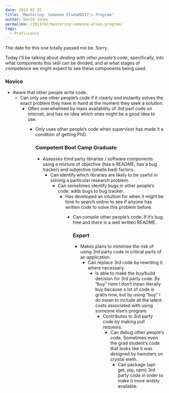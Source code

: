 ```yaml
---
date: 2013-02-25
title: 'Mastering: Someone Else&#8217;s Program'
author: David Jones
permalink: /2013/02/mastering-someone-elses-program/
tags:
  - Proficiency
---
```

The date for this one totally passed me be. Sorry.

Today I&#8217;ll be talking about *dealing with other people&#8217;s code*, specifically, into what components this skill can be divided, and at what stages of competence we might expect to see these components being used.

### Novice

*   Aware that other people write code. 
    *   Can only use other people&#8217;s code if it clearly and instantly solves the exact problem they have in hand at the moment they seek a solution. 
        *   Often overwhelmed by mass availability of 3rd part code on internet, and has no idea which ones might be a good idea to use. 
            *   Only uses other people&#8217;s code when supervisor has made it a condition of getting PhD.  
                ### Competent Boot Camp Graduate
                
                *   Assesses third party libraries / software components using a mixture of objective (has a README, has a bug tracker) and subjective (smells bad) factors. 
                    *   Can identify which libraries are likely to be useful in solving a particular research problem. 
                        *   Can sometimes identify bugs in other people&#8217;s code; adds bugs to bug tracker. 
                            *   Has developed an intuition for when it might be time to search online to see if anyone has written code to solve this problem before. 
                                *   Can compile other people&#8217;s code. If it&#8217;s bug free and there is a well written README.  
                                    ### Expert
                                    
                                    *   Makes plans to minimise the risk of using 3rd party code in critical parts of an application. 
                                        *   Can replace 3rd code by rewriting it where necessary. 
                                            *   Is able to make the buy/build decision for 3rd party code. By &#8220;buy&#8221; here I don&#8217;t mean literally buy because a lot of code is gratis now, but by using &#8220;buy&#8221; I do mean to include all the latent costs associated with using someone else&#8217;s program. 
                                                *   Contributes to 3rd party code by making pull requests. 
                                                    *   Can debug other people&#8217;s code. Sometimes even the grad student&#8217;s code that looks like it was designed by hamsters on crystal meth. 
                                                        *   Can package (apt-get, pip, npm) 3rd party code in order to make it more widely available.
